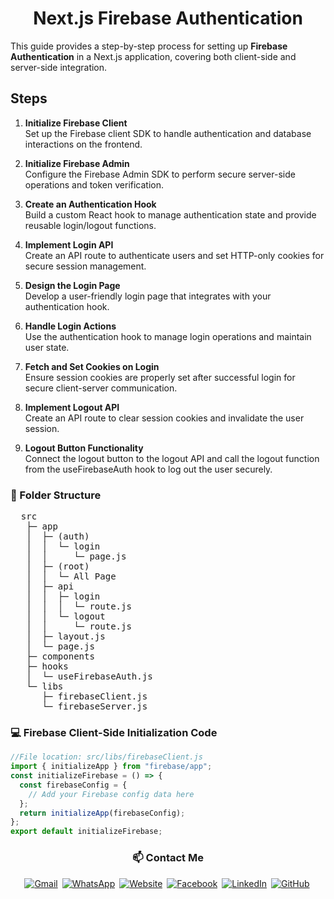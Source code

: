 <h1 style="text-align: center;">Next.js Firebase Authentication</h1>

This guide provides a step-by-step process for setting up **Firebase Authentication** in a Next.js application, covering both client-side and server-side integration.

## Steps

1. **Initialize Firebase Client**  
   Set up the Firebase client SDK to handle authentication and database interactions on the frontend.

2. **Initialize Firebase Admin**  
   Configure the Firebase Admin SDK to perform secure server-side operations and token verification.

3. **Create an Authentication Hook**  
   Build a custom React hook to manage authentication state and provide reusable login/logout functions.

4. **Implement Login API**  
   Create an API route to authenticate users and set HTTP-only cookies for secure session management.

5. **Design the Login Page**  
   Develop a user-friendly login page that integrates with your authentication hook.

6. **Handle Login Actions**  
   Use the authentication hook to manage login operations and maintain user state.

7. **Fetch and Set Cookies on Login**  
   Ensure session cookies are properly set after successful login for secure client-server communication.

8. **Implement Logout API**  
   Create an API route to clear session cookies and invalidate the user session.

9. **Logout Button Functionality**  
   Connect the logout button to the logout API and call the logout function from the useFirebaseAuth hook to log out the user securely.


<h3>📂 Folder Structure</h3>
<div>
<pre>
  src
   ├─ app
   │  ├─ (auth)
   │  │  └─ login
   │  │     └─ page.js
   │  ├─ (root)
   │  │  └─ All Page
   │  ├─ api
   │  │  ├─ login
   │  │  │  └─ route.js
   │  │  └─ logout
   │  │     └─ route.js
   │  ├─ layout.js
   │  └─ page.js
   ├─ components
   ├─ hooks
   │  └─ useFirebaseAuth.js
   └─ libs
      ├─ firebaseClient.js
      └─ firebaseServer.js
</pre>
</div>



<h3>💻 Firebase Client-Side Initialization Code</h3>

```js
//File location: src/libs/firebaseClient.js
import { initializeApp } from "firebase/app";
const initializeFirebase = () => {
  const firebaseConfig = {
    // Add your Firebase config data here
  };
  return initializeApp(firebaseConfig);
};
export default initializeFirebase;
```










<div align="center">

### 📫 Contact Me

<a href="mailto:jahidulislamzim845@gmail.com" style="display:inline-block; margin-right:3px; outline:none; border:none;">
  <img src="https://img.shields.io/badge/Gmail-D14836?style=for-the-badge&logo=gmail&logoColor=white" alt="Gmail">
</a>
<a href="tel:+8801780115943" style="display:inline-block; margin-right:3px; outline:none; border:none;">
  <img src="https://img.shields.io/badge/WhatsApp-25D366?style=for-the-badge&logo=whatsapp&logoColor=white" alt="WhatsApp">
</a>
<a href="https://jahidulislamzim.netlify.app" target="_blank" style="display:inline-block; margin-right:3px; outline:none; border:none;">
  <img src="https://img.shields.io/badge/Website-000000?style=for-the-badge&logo=About.me&logoColor=white" alt="Website">
</a>
<a href="https://www.facebook.com/jahidulislamzim43" target="_blank" style="display:inline-block; margin-right:3px; outline:none; border:none;">
  <img src="https://img.shields.io/badge/Facebook-1877F2?style=for-the-badge&logo=facebook&logoColor=white" alt="Facebook">
</a>
<a href="https://www.linkedin.com/in/jahidulislamzim/" target="_blank" style="display:inline-block; margin-right:3px; outline:none; border:none;">
  <img src="https://img.shields.io/badge/LinkedIn-0077B5?style=for-the-badge&logo=linkedin&logoColor=white" alt="LinkedIn">
</a>
<a href="https://github.com/jahidulislamzim" target="_blank" style="display:inline-block; margin-right:3px; outline:none; border:none;">
  <img src="https://img.shields.io/badge/GitHub-100000?style=for-the-badge&logo=github&logoColor=white" alt="GitHub">
</a>

</div>
